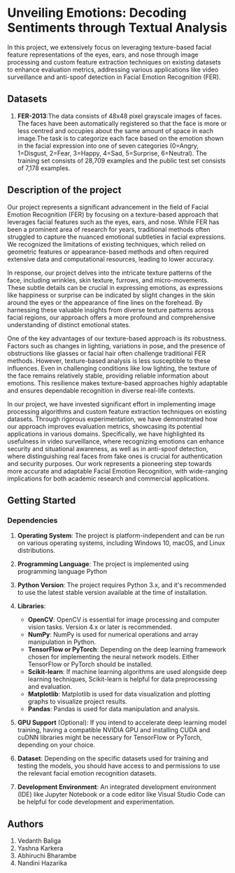# Unveiling Emotions: Decoding Sentiments through Textual Analysis

In this project, we extensively focus on leveraging texture-based facial feature representations of the eyes, ears, and nose through image processing and custom feature extraction techniques on existing datasets to enhance evaluation metrics, addressing various applications like video surveillance and anti-spoof detection in Facial Emotion Recognition (FER).
## Datasets
1. **FER-2013**:The data consists of 48x48 pixel grayscale images of faces. The faces have been automatically registered so that the face is more or less centred and occupies about the same amount of space in each image.The task is to categorize each face based on the emotion shown in the facial expression into one of seven categories (0=Angry, 1=Disgust, 2=Fear, 3=Happy, 4=Sad, 5=Surprise, 6=Neutral). The training set consists of 28,709 examples and the public test set consists of 7,178 examples.

## Description of the project

Our project represents a significant advancement in the field of Facial Emotion Recognition (FER) by focusing on a texture-based approach that leverages facial features such as the eyes, ears, and nose. While FER has been a prominent area of research for years, traditional methods often struggled to capture the nuanced emotional subtleties in facial expressions. We recognized the limitations of existing techniques, which relied on geometric features or appearance-based methods and often required extensive data and computational resources, leading to lower accuracy.

In response, our project delves into the intricate texture patterns of the face, including wrinkles, skin texture, furrows, and micro-movements. These subtle details can be crucial in expressing emotions, as expressions like happiness or surprise can be indicated by slight changes in the skin around the eyes or the appearance of fine lines on the forehead. By harnessing these valuable insights from diverse texture patterns across facial regions, our approach offers a more profound and comprehensive understanding of distinct emotional states.

One of the key advantages of our texture-based approach is its robustness. Factors such as changes in lighting, variations in pose, and the presence of obstructions like glasses or facial hair often challenge traditional FER methods. However, texture-based analysis is less susceptible to these influences. Even in challenging conditions like low lighting, the texture of the face remains relatively stable, providing reliable information about emotions. This resilience makes texture-based approaches highly adaptable and ensures dependable recognition in diverse real-life contexts.

In our project, we have invested significant effort in implementing image processing algorithms and custom feature extraction techniques on existing datasets. Through rigorous experimentation, we have demonstrated how our approach improves evaluation metrics, showcasing its potential applications in various domains. Specifically, we have highlighted its usefulness in video surveillance, where recognizing emotions can enhance security and situational awareness, as well as in anti-spoof detection, where distinguishing real faces from fake ones is crucial for authentication and security purposes. Our work represents a pioneering step towards more accurate and adaptable Facial Emotion Recognition, with wide-ranging implications for both academic research and commercial applications.

## Getting Started

### Dependencies

1. **Operating System**: The project is platform-independent and can be run on various operating systems, including Windows 10, macOS, and Linux distributions.

2. **Programming Language**: The project is implemented using programming language Python

3. **Python Version**: The project requires Python 3.x, and it's recommended to use the latest stable version available at the time of installation.

4. **Libraries**:
   - **OpenCV**: OpenCV is essential for image processing and computer vision tasks. Version 4.x or later is recommended.
   - **NumPy**: NumPy is used for numerical operations and array manipulation in Python.
   - **TensorFlow or PyTorch**: Depending on the deep learning framework chosen for implementing the neural network models. Either TensorFlow or PyTorch should be installed.
   - **Scikit-learn**: If machine learning algorithms are used alongside deep learning techniques, Scikit-learn is helpful for data preprocessing and evaluation.
   - **Matplotlib**: Matplotlib is used for data visualization and plotting graphs to visualize project results.
   - **Pandas**: Pandas is used for data manipulation and analysis.
   
5. **GPU Support** (Optional): If you intend to accelerate deep learning model training, having a compatible NVIDIA GPU and installing CUDA and cuDNN libraries might be necessary for TensorFlow or PyTorch, depending on your choice.

6. **Dataset**: Depending on the specific datasets used for training and testing the models, you should have access to and permissions to use the relevant facial emotion recognition datasets.

7. **Development Environment**: An integrated development environment (IDE) like Jupyter Notebook or a code editor like Visual Studio Code can be helpful for code development and experimentation.

## Authors

1. Vedanth Baliga
2. Yashna Karkera
3. Abhiruchi Bharambe
4. Nandini Hazarika
